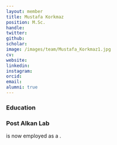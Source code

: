 ```yaml
---
layout: member
title: Mustafa Korkmaz
position: M.Sc.
handle: 
twitter:
github: 
scholar: 
image: /images/team/Mustafa_Korkmaz1.jpg
cv: 
website: 
linkedin: 
instagram:
orcid: 
email: 
alumni: true
---
```


### Education

### Post Alkan Lab
 is now employed as a .
 

